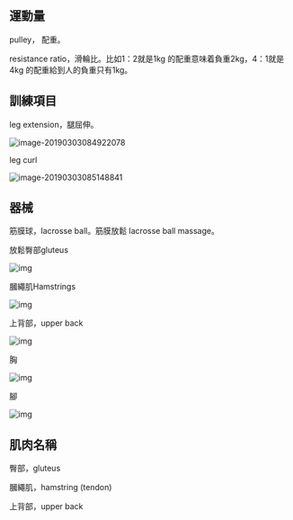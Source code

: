 ## 運動量

pulley， 配重。

resistance ratio，滑輪比。比如1：2就是1kg 的配重意味着負重2kg，4：1就是4kg 的配重給到人的負重只有1kg。



## 訓練項目

leg extension，腿屈伸。

![image-20190303084922078](assets/image-20190303084922078.png)

leg curl

![image-20190303085148841](assets/image-20190303085148841.png)



## 器械

筋膜球，lacrosse ball。筋膜放鬆 lacrosse ball massage。

放鬆臀部gluteus

![img](assets/400x400_How_To_Perform_a_Lacross_Ball_Massage_on_Sore_Muscles_Glutes_Massage.gif)

膕繩肌Hamstrings

![img](assets/400x400_How_To_Perform_a_Lacross_Ball_Massage_on_Sore_Muscles_Hamstrings_Massage.gif)

上背部，upper back

![img](assets/400x400_How_To_Perform_a_Lacross_Ball_Massage_on_Sore_Muscles_Upper_Back_Massage.gif)

胸

![img](assets/400x400_How_To_Perform_a_Lacross_Ball_Massage_On_Sore_Muscles_Chest_Massage.gif)

腳

![img](assets/400x400_How_To_Perform_a_Lacross_Ball_Massage_on_Sore_Muscles_Foot_Massage.gif)

## 肌肉名稱

臀部，gluteus

膕繩肌，hamstring (tendon)

上背部，upper back

